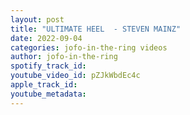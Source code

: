 ```yaml
---
layout: post
title: "ULTIMATE HEEL  - STEVEN MAINZ"
date: 2022-09-04
categories: jofo-in-the-ring videos
author: jofo-in-the-ring
spotify_track_id: 
youtube_video_id: pZJkWbdEc4c
apple_track_id: 
youtube_metadata: 
---
```

